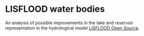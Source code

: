 # LISFLOOD water bodies
An analysis of possible improvements in the lake and reservoir representation in the hydrological model [LISFLOOD Open Source](https://github.com/ec-jrc/lisflood-code).
